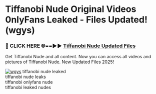 # Tiffanobi Nude Original Videos 0nlyFans Leaked - Files Updated! (wgys)

<h3>🔴 CLICK HERE 🌐==►► <a href="https://tinyurl.com/5h6xmrr3" rel="nofollow">Tiffanobi Nude Updated Files</a></h3>

Get Tiffanobi Nude and all content. Now you can access all videos and pictures of Tiffanobi Nude. New Updated Files 2025!

[![wgys](https://i.imgur.com/KVD873Z.gif)](https://tinyurl.com/5h6xmrr3)
tiffanobi nude leaked<br>
tiffanobi nude leaks<br>
tiffanobi onlyfans nude<br>
tiffanobi leaked nudes